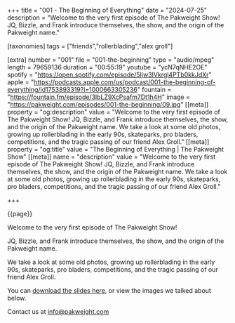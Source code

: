 +++
title = "001 - The Beginning of Everything"
date = "2024-07-25"
description = "Welcome to the very first episode of The Pakweight Show! JQ, Bizzle, and Frank introduce themselves, the show, and the origin of the Pakweight name."

[taxonomies]
tags = ["friends","rollerblading","alex groll"]

[extra]
number = "001"
file = "001-the-beginning"
type = "audio/mpeg"
length = 79659136
duration = "00:55:19"
youtube = "ycN7qNHE2OE"
spotify = "https://open.spotify.com/episode/5Ijw3IVkrgl4PTb0kkJdXr"
apple = "https://podcasts.apple.com/us/podcast/001-the-beginning-of-everything/id1753893319?i=1000663305236"
fountain = "https://fountain.fm/episode/3lbLZ9XcPsafm7Dt1h4H"
image = "https://pakweight.com/episodes/001-the-beginning/09.jpg"
[[meta]]
property = "og:description"
value = "Welcome to the very first episode of The Pakweight Show!  JQ, Bizzle, and Frank introduce themselves, the show, and the origin of the Pakweight name.  We take a look at some old photos, growing up rollerblading in the early 90s, skateparks, pro bladers, competitions, and the tragic passing of our friend Alex Groll."
[[meta]]
property = "og:title"
value = "The Beginning of Everything | The Pakweight Show"
[[meta]]
name = "description"
value = "Welcome to the very first episode of The Pakweight Show!  JQ, Bizzle, and Frank introduce themselves, the show, and the origin of the Pakweight name.  We take a look at some old photos, growing up rollerblading in the early 90s, skateparks, pro bladers, competitions, and the tragic passing of our friend Alex Groll."

+++

{{page}}

Welcome to the very first episode of The Pakweight Show!

JQ, Bizzle, and Frank introduce themselves, the show, and the origin of the Pakweight name.

We take a look at some old photos, growing up rollerblading in the early 90s, skateparks, pro bladers, competitions, and the tragic passing of our friend Alex Groll.

You can [download the slides here](slides.pdf), or view the images we talked about below.

Contact us at [info@pakweight.com](mailto:info@pakweight.com)
